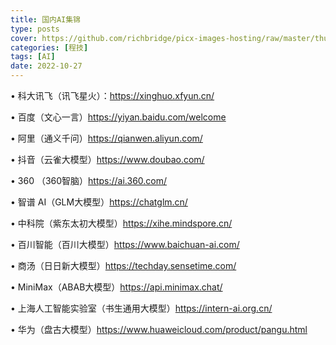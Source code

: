 ```yaml
---
title: 国内AI集锦
type: posts
cover: https://github.com/richbridge/picx-images-hosting/raw/master/thumbnail/程技.jpg
categories: [程技]
tags: [AI]
date: 2022-10-27
---
```

• 科大讯飞（讯飞星火）：https://xinghuo.xfyun.cn/

• 百度（文心一言）https://yiyan.baidu.com/welcome

• 阿里（通义千问）https://qianwen.aliyun.com/

• 抖音（云雀大模型）https://www.doubao.com/

• 360 （360智脑）https://ai.360.com/

• 智谱 AI（GLM大模型）https://chatglm.cn/

• 中科院（紫东太初大模型）https://xihe.mindspore.cn/

• 百川智能（百川大模型）https://www.baichuan-ai.com/

• 商汤（日日新大模型）https://techday.sensetime.com/

• MiniMax（ABAB大模型）https://api.minimax.chat/

• 上海人工智能实验室（书生通用大模型）https://intern-ai.org.cn/

• 华为（盘古大模型）https://www.huaweicloud.com/product/pangu.html

